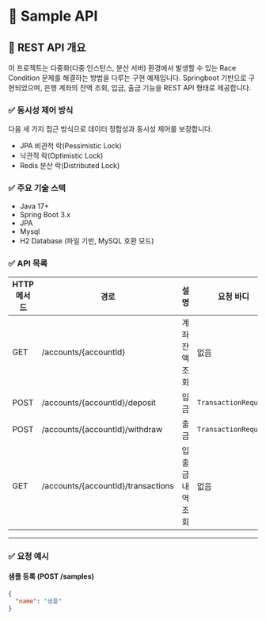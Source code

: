 # 🚀 Sample API

## 📡 REST API 개요

이 프로젝트는 다중화(다중 인스턴스, 분산 서버) 환경에서 발생할 수 있는 Race Condition 문제를 해결하는 방법을 다루는 구현 예제입니다.
Springboot 기반으로 구현되었으며, 은행 계좌의 잔액 조회, 입금, 출금 기능을 REST API 형태로 제공합니다.

### ✅ 동시성 제어 방식

다음 세 가지 접근 방식으로 데이터 정합성과 동시성 제어를 보장합니다.
- JPA 비관적 락(Pessimistic Lock)
- 낙관적 락(Optimistic Lock)
- Redis 분산 락(Distributed Lock)


### ✅ 주요 기술 스택

- Java 17+
- Spring Boot 3.x
- JPA
- Mysql
- H2 Database (파일 기반, MySQL 호환 모드)


### ✅ API 목록

| HTTP 메서드 | 경로                             | 설명       | 요청 바디            | 응답 데이터                 | Validation |
|-------------|--------------------------------|----------|------------------|----------------------------|------------|
| GET         | /accounts/{accountId}          | 계좌 잔액 조회 | 없음               | `List<AccountDTO>`             | 없음       |
| POST        | /accounts/{accountId}/deposit  | 입금       | `TransactionRequest`  | 갱신된 `AccountDTO`          | TransactionGroup |
| POST        | /accounts/{accountId}/withdraw | 출금       | `TransactionRequest`   | 갱신된 `AccountDTO`          | TransactionGroup |
| GET         | /accounts/{accountId}/transactions         | 입출금 내역 조회 | 없음               | `List<TransactionDTO>`             | 없음       |

---

### ✅ 요청 예시

#### 샘플 등록 (POST /samples)

```json
{
  "name": "샘플"
}
